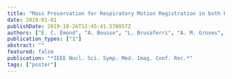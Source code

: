 ```yaml
---
title: "Mass Preservation for Respiratory Motion Registration in both PET and CT"
date: 2019-01-01
publishDate: 2019-10-26T12:45:41.578057Z
authors: ["É. C. Émond", "A. Bousse", "L. Brusaferri", "A. M. Groves", "B. F. Hutton", "K. Thielemans"]
publication_types: ["1"]
abstract: ""
featured: false
publication: "*IEEE Nucl. Sci. Symp. Med. Imag. Conf. Rec.*"
tags: ["poster"]
---
```



